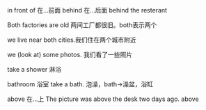 in front of 在...前面
behind 在...后面 
behind the resterant

Both factories are old 两间工厂都很旧。both表示两个

we live near both cities.我们住在两个城市附近

we (look at) some photos. 我们看了一些照片

take a shower 淋浴

bathroom 浴室
take a bath. 泡澡，bath->澡盆，浴缸

above 在...上
The picture was above the desk two days ago. above
